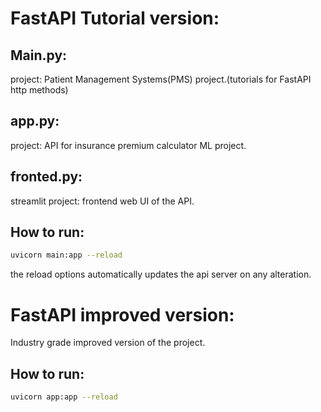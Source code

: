 # FastAPI Tutorial version:

## Main.py:
project: Patient Management Systems(PMS) project.(tutorials for FastAPI http methods)

## app.py:
project: API for insurance premium calculator ML project.

## fronted.py:
streamlit project: frontend web UI of the API.

## How to run:
```bash
uvicorn main:app --reload
```
the reload options automatically updates the api server on any alteration.

# FastAPI improved version:
Industry grade improved version of the project.

## How to run:
```bash
uvicorn app:app --reload
```
